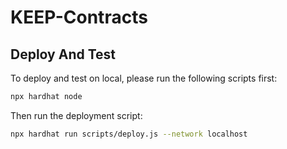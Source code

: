 # KEEP-Contracts

## Deploy And Test

To deploy and test on local, please run the following scripts first:

```bash
npx hardhat node
```

Then run the deployment script:

```bash
npx hardhat run scripts/deploy.js --network localhost
```